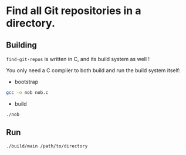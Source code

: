 # Find all Git repositories in a directory.

## Building
`find-git-repos` is written in C, and its build system as well !

You only need a C compiler to both build and run the build system itself:
- bootstrap
```bash
gcc -o nob nob.c
```
- build
```
./nob
```

## Run
```bash
./build/main /path/to/directory
```
